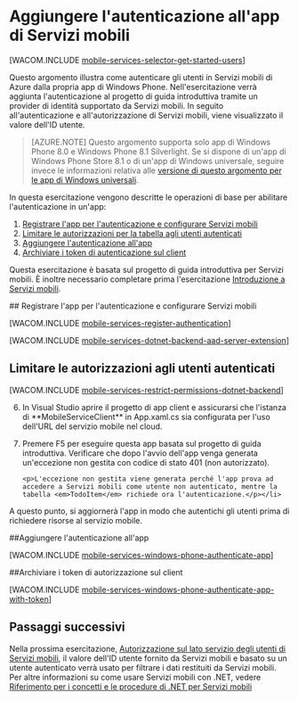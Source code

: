 ﻿<properties pageTitle="Introduzione all'autenticazione (Windows Phone) | Mobile Developer Center" metaKeywords="authentication, Facebook, GOogle, Twitter, Microsoft Account, login" description="Informazioni su come usare Servizi mobili per autenticare gli utenti dell'app per Windows Phone tramite vari provider di identità, tra cui Google, Facebook, Twitter e Microsoft." metaCanonical="" services="mobile-services" documentationCenter="Mobile" title="Get started with authentication in Mobile Services" authors="Glenn Gailey" manager="dwrede" editor="" />

<tags ms.service="mobile-services" ms.workload="mobile" ms.tgt_pltfrm="mobile-windows-phone" ms.devlang="dotnet" ms.topic="article" ms.date="09/23/2014" ms.author="Glenn Gailey" />

# Aggiungere l'autenticazione all'app di Servizi mobili

[WACOM.INCLUDE [mobile-services-selector-get-started-users](../includes/mobile-services-selector-get-started-users.md)]

Questo argomento illustra come autenticare gli utenti in Servizi mobili di Azure dalla propria app di Windows Phone. Nell'esercitazione verrà aggiunta l'autenticazione al progetto di guida introduttiva tramite un provider di identità supportato da Servizi mobili. In seguito all'autenticazione e all'autorizzazione di Servizi mobili, viene visualizzato il valore dell'ID utente.

>[AZURE.NOTE] Questo argomento supporta solo app di Windows Phone 8.0 e Windows Phone 8.1 Silverlight. Se si dispone di un'app di Windows Phone Store 8.1 o di un'app di Windows universale, seguire invece le informazioni relativa alle [versione di questo argomento per le app di Windows universali](/it-it/documentation/articles/mobile-services-dotnet-backend-windows-universal-dotnet-get-started-users/).

In questa esercitazione vengono descritte le operazioni di base per abilitare l'autenticazione in un'app:

1. [Registrare l'app per l'autenticazione e configurare Servizi mobili]
2. [Limitare le autorizzazioni per la tabella agli utenti autenticati]
3. [Aggiungere l'autenticazione all'app]
4. [Archiviare i token di autenticazione sul client]

Questa esercitazione è basata sul progetto di guida introduttiva per Servizi mobili. È inoltre necessario completare prima l'esercitazione [Introduzione a Servizi mobili]. 


##<a name="register"></a> Registrare l'app per l'autenticazione e configurare Servizi mobili

[WACOM.INCLUDE [mobile-services-register-authentication](../includes/mobile-services-register-authentication.md)] 

[WACOM.INCLUDE [mobile-services-dotnet-backend-aad-server-extension](../includes/mobile-services-dotnet-backend-aad-server-extension.md)] 

## <a name="permissions"></a>Limitare le autorizzazioni agli utenti autenticati

[WACOM.INCLUDE [mobile-services-restrict-permissions-dotnet-backend](../includes/mobile-services-restrict-permissions-dotnet-backend.md)] 

<ol start="6">
<li>In Visual Studio aprire il progetto di app client e assicurarsi che l'istanza di **MobileServiceClient** in App.xaml.cs sia configurata per l'uso dell'URL del servizio mobile nel cloud.</li> 
<li><p>Premere F5 per eseguire questa app basata sul progetto di guida introduttiva. Verificare che dopo l'avvio dell'app venga generata un'eccezione non gestita con codice di stato 401 (non autorizzato).</p>
   
   	<p>L'eccezione non gestita viene generata perché l'app prova ad accedere a Servizi mobili come utente non autenticato, mentre la tabella <em>TodoItem</em> richiede ora l'autenticazione.</p></li>
</ol>

A questo punto, si aggiornerà l'app in modo che autentichi gli utenti prima di richiedere risorse al servizio mobile.

##<a name="add-authentication"></a>Aggiungere l'autenticazione all'app

[WACOM.INCLUDE [mobile-services-windows-phone-authenticate-app](../includes/mobile-services-windows-phone-authenticate-app.md)]

##<a name="tokens"></a>Archiviare i token di autorizzazione sul client

[WACOM.INCLUDE [mobile-services-windows-phone-authenticate-app-with-token](../includes/mobile-services-windows-phone-authenticate-app-with-token.md)] 

## <a name="next-steps"> </a>Passaggi successivi

Nella prossima esercitazione, [Autorizzazione sul lato servizio degli utenti di Servizi mobili][Autorizzare gli utenti con gli script], il valore dell'ID utente fornito da Servizi mobili e basato su un utente autenticato verrà usato per filtrare i dati restituiti da Servizi mobili. Per altre informazioni su come usare Servizi mobili con .NET, vedere [Riferimento per i concetti e le procedure di .NET per Servizi mobili]

<!-- Anchors. -->
[Registrare l'app per l'autenticazione e configurare Servizi mobili]: #register
[Limitare le autorizzazioni per la tabella agli utenti autenticati]: #permissions
[Aggiungere l'autenticazione all'app]: #add-authentication
[Archiviare i token di autenticazione sul client]: #tokens
[Passaggi successivi]: #next-steps


<!-- URLs. -->
[Pagina per l'invio di app]: http://go.microsoft.com/fwlink/p/?LinkID=266582
[Applicazioni personali]: http://go.microsoft.com/fwlink/p/?LinkId=262039
[Live SDK per Windows]: http://go.microsoft.com/fwlink/p/?LinkId=262253
[Single Sign-On per app di Windows Phone tramite Live Connect]: /it-it/documentation/articles/mobile-services-windows-phone-single-sign-on
[Introduzione a Servizi mobili]: /it-it/documentation/articles/mobile-services-dotnet-backend-windows-phone-get-started/
[Introduzione ai dati]: /it-it/documentation/articles/mobile-services-dotnet-backend-windows-phone-get-started-data/
[Introduzione all'autenticazione]: /it-it/documentation/articles/mobile-services-dotnet-backend-windows-phone-get-started-users/
[Introduzione alle notifiche push]: /it-it/documentation/articles/mobile-services-dotnet-backend-windows-phone-get-started-push/
[Autorizzare gli utenti con gli script]: /it-it/documentation/articles/mobile-services-dotnet-backend-windows-phone-authorize-users-in-scripts
[JavaScript e HTML]: /it-it/documentation/articles/mobile-services-dotnet-backend-windows-store-javascript-get-started-users/

[Portale di gestione di Azure]: https://manage.windowsazure.com/
[Riferimento per i concetti e le procedure di .NET per Servizi mobili]: /it-it/develop/mobile/how-to-guides/work-with-net-client-library
[Registrazione del pacchetto dell'app di Windows Store per l'autenticazione Microsoft]: /it-it/documentation/articles/mobile-services-how-to-register-store-app-package-microsoft-authentication

